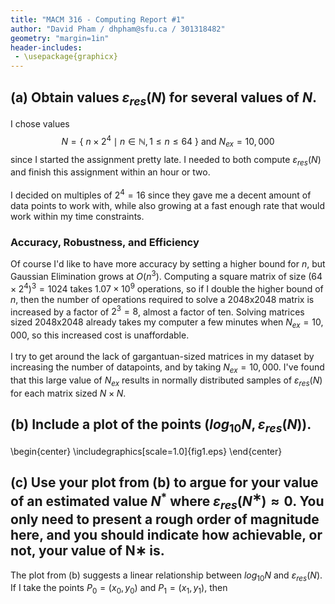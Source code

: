```yaml
---
title: "MACM 316 - Computing Report #1"
author: "David Pham / dhpham@sfu.ca / 301318482"
geometry: "margin=1in"
header-includes:
 - \usepackage{graphicx}
---
```


## (a) Obtain values $ε_{res}(N)$ for several values of $N$. 
I chose values
$$
N = \{~n\times2^4 \mid n \in \mathbb{N}, 1 \leq n \leq 64~\}
\text{ and }
N_{ex} = 10,000
$$
since I started the assignment pretty late. I needed to both compute $ε_{res}(N)$ and finish this assignment within an hour or two.  
\
I decided on multiples of $2^4 = 16$ since they gave me a decent amount of data points to work with, while also growing at a fast enough rate that would work within my time constraints. 

### Accuracy, Robustness, and Efficiency
Of course I'd like to have more accuracy by setting a higher bound for $n$, but Gaussian Elimination grows at $O(n^3)$. Computing a square matrix of size $(64\times2^4)^3 = 1024$ takes $1.07\times10^9$ operations, so if I double the higher bound of $n$, then the number of operations required to solve a 2048x2048 matrix is increased by a factor of $2^3 = 8$, almost a factor of ten. Solving matrices sized 2048x2048 already takes my computer a few minutes when $N_{ex} = 10,000$, so this increased cost is unaffordable.  
\
I try to get around the lack of gargantuan-sized matrices in my dataset by increasing the number of datapoints, and by taking $N_{ex}=10,000$. I've found that this large value of $N_{ex}$ results in normally distributed samples of $ε_{res}(N)$ for each matrix sized $N \times N$.

## (b) Include a plot of the points $(log_{10}N, ε_{res}(N))$.

\begin{center}
    \includegraphics[scale=1.0]{fig1.eps}
\end{center}

## (c) Use your plot from (b) to argue for your value of an estimated value $N^{*}$ where $ε_{res}(N^{∗}) ≈ 0$. You only need to present a rough order of magnitude here, and you should indicate how achievable, or not, your value of N∗ is.
The plot from (b) suggests a linear relationship between $log_{10}N$ and $ε_{res}(N)$. If I take the points $P_{0} = (x_{0},y_{0})$ and $P_{1} = (x_{1},y_{1})$, then